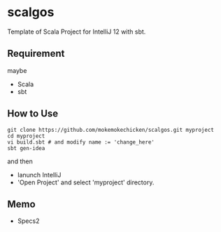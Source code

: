 scalgos
=======

Template of Scala Project for IntelliJ 12 with sbt.

Requirement
-------------

maybe

* Scala
* sbt

How to Use
----------

```
git clone https://github.com/mokemokechicken/scalgos.git myproject
cd myproject
vi build.sbt # and modify name := 'change_here'
sbt gen-idea
```

and then 

* lanunch IntelliJ
* 'Open Project' and select 'myproject' directory.

Memo
------

* Specs2
